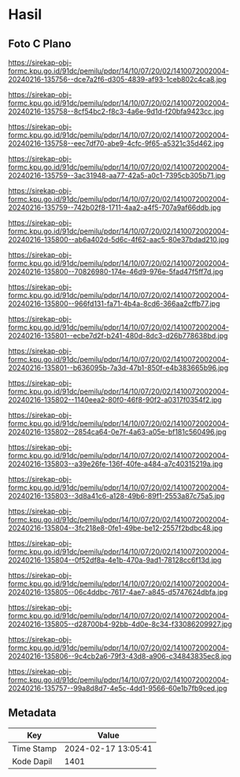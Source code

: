 # Hasil

## Foto C Plano

https://sirekap-obj-formc.kpu.go.id/91dc/pemilu/pdpr/14/10/07/20/02/1410072002004-20240216-135756--dce7a2f6-d305-4839-af93-1ceb802c4ca8.jpg

https://sirekap-obj-formc.kpu.go.id/91dc/pemilu/pdpr/14/10/07/20/02/1410072002004-20240216-135758--8cf54bc2-f8c3-4a6e-9d1d-f20bfa9423cc.jpg

https://sirekap-obj-formc.kpu.go.id/91dc/pemilu/pdpr/14/10/07/20/02/1410072002004-20240216-135758--eec7df70-abe9-4cfc-9f65-a5321c35d462.jpg

https://sirekap-obj-formc.kpu.go.id/91dc/pemilu/pdpr/14/10/07/20/02/1410072002004-20240216-135759--3ac31948-aa77-42a5-a0c1-7395cb305b71.jpg

https://sirekap-obj-formc.kpu.go.id/91dc/pemilu/pdpr/14/10/07/20/02/1410072002004-20240216-135759--742b02f8-1711-4aa2-a4f5-707a9af66ddb.jpg

https://sirekap-obj-formc.kpu.go.id/91dc/pemilu/pdpr/14/10/07/20/02/1410072002004-20240216-135800--ab6a402d-5d6c-4f62-aac5-80e37bdad210.jpg

https://sirekap-obj-formc.kpu.go.id/91dc/pemilu/pdpr/14/10/07/20/02/1410072002004-20240216-135800--70826980-174e-46d9-976e-5fad47f5ff7d.jpg

https://sirekap-obj-formc.kpu.go.id/91dc/pemilu/pdpr/14/10/07/20/02/1410072002004-20240216-135800--966fd131-fa71-4b4a-8cd6-366aa2cffb77.jpg

https://sirekap-obj-formc.kpu.go.id/91dc/pemilu/pdpr/14/10/07/20/02/1410072002004-20240216-135801--ecbe7d2f-b241-480d-8dc3-d26b778638bd.jpg

https://sirekap-obj-formc.kpu.go.id/91dc/pemilu/pdpr/14/10/07/20/02/1410072002004-20240216-135801--b636095b-7a3d-47b1-850f-e4b383665b96.jpg

https://sirekap-obj-formc.kpu.go.id/91dc/pemilu/pdpr/14/10/07/20/02/1410072002004-20240216-135802--1140eea2-80f0-46f8-90f2-a0317f0354f2.jpg

https://sirekap-obj-formc.kpu.go.id/91dc/pemilu/pdpr/14/10/07/20/02/1410072002004-20240216-135802--2854ca64-0e7f-4a63-a05e-bf181c560496.jpg

https://sirekap-obj-formc.kpu.go.id/91dc/pemilu/pdpr/14/10/07/20/02/1410072002004-20240216-135803--a39e26fe-136f-40fe-a484-a7c40315219a.jpg

https://sirekap-obj-formc.kpu.go.id/91dc/pemilu/pdpr/14/10/07/20/02/1410072002004-20240216-135803--3d8a41c6-a128-49b6-89f1-2553a87c75a5.jpg

https://sirekap-obj-formc.kpu.go.id/91dc/pemilu/pdpr/14/10/07/20/02/1410072002004-20240216-135804--3fc218e8-0fe1-49be-be12-2557f2bdbc48.jpg

https://sirekap-obj-formc.kpu.go.id/91dc/pemilu/pdpr/14/10/07/20/02/1410072002004-20240216-135804--0f52df8a-4e1b-470a-9ad1-78128cc6f13d.jpg

https://sirekap-obj-formc.kpu.go.id/91dc/pemilu/pdpr/14/10/07/20/02/1410072002004-20240216-135805--06c4ddbc-7617-4ae7-a845-d5747624dbfa.jpg

https://sirekap-obj-formc.kpu.go.id/91dc/pemilu/pdpr/14/10/07/20/02/1410072002004-20240216-135805--d28700b4-92bb-4d0e-8c34-f33086209927.jpg

https://sirekap-obj-formc.kpu.go.id/91dc/pemilu/pdpr/14/10/07/20/02/1410072002004-20240216-135806--9c4cb2a6-79f3-43d8-a906-c34843835ec8.jpg

https://sirekap-obj-formc.kpu.go.id/91dc/pemilu/pdpr/14/10/07/20/02/1410072002004-20240216-135757--99a8d8d7-4e5c-4dd1-9566-60e1b7fb9ced.jpg


## Metadata

| Key        | Value               |
| ---------- | ------------------- |
| Time Stamp | 2024-02-17 13:05:41 |
| Kode Dapil | 1401                |



